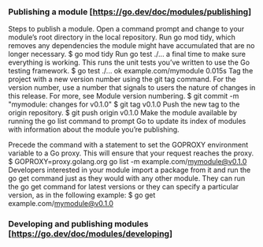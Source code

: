 ### Publishing a module [https://go.dev/doc/modules/publishing]
Steps to publish a module.
Open a command prompt and change to your module’s root directory in the local repository.
Run go mod tidy, which removes any dependencies the module might have accumulated that are no longer necessary.
    $ go mod tidy
Run go test ./... a final time to make sure everything is working.
This runs the unit tests you’ve written to use the Go testing framework.
    $ go test ./...
    ok      example.com/mymodule       0.015s
Tag the project with a new version number using the git tag command.
For the version number, use a number that signals to users the nature of changes in this release. For more, see Module version numbering.
    $ git commit -m "mymodule: changes for v0.1.0"
    $ git tag v0.1.0
Push the new tag to the origin repository.
    $ git push origin v0.1.0
Make the module available by running the go list command to prompt Go to update its index of modules with information about the module you’re publishing.

Precede the command with a statement to set the GOPROXY environment variable to a Go proxy. This will ensure that your request reaches the proxy.
    $ GOPROXY=proxy.golang.org go list -m example.com/mymodule@v0.1.0
Developers interested in your module import a package from it and run the go get command just as they would with any other module. They can run the go get command for latest versions or they can specify a particular version, as in the following example:
    $ go get example.com/mymodule@v0.1.0

### Developing and publishing modules [https://go.dev/doc/modules/developing]